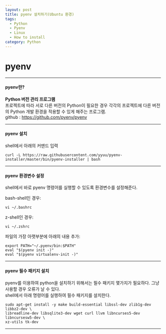 ```yaml
---
layout: post
title: pyenv 설치하기(Ubuntu 환경)
tags:
  - Python
  - Pyenv
  - Linux
  - How to install
category: Python
---
```


# pyenv

- - -

#### pyenv란?

**Python 버전 관리 프로그램**  
프로젝트에 따라 서로 다른 버전의 Python이 필요한 경우 각각의 프로젝트에 다른 버전의 Python 개발 환경을 적용할 수 있게 해주는 프로그램.  
github : <a href="https://github.com/pyenv/pyenv">https://github.com/pyenv/pyenv</a>

- - -

#### pyenv 설치

shell에서 아래의 커맨드 입력
```
curl -L https://raw.githubusercontent.com/yyuu/pyenv-installer/master/bin/pyenv-installer | bash
```

- - -

#### pyenv 환경변수 설정

shell에서 바로 pyenv 명령어를 실행할 수 있도록 환경변수를 설정해준다.


bash-shell인 경우:
```
vi ~/.bashrc
```

z-shell인 경우:
```
vi ~/.zshrc
```

파일의 가장 아랫부분에 아래의 내용 추가:
```
export PATH="~/.pyenv/bin:$PATH"
eval "$(pyenv init -)"
eval "$(pyenv virtualenv-init -)"
```

- - -

#### pyenv 필수 패키지 설치

pyenv를 이용하여 python을 설치하기 위해서는 필수 패키지 몇가지가 필요하다. 그냥 사용할 경우 오류가 날 수 있다.  
shell에서 아래 명령어를 실행하여 필수 패키지를 설치한다.

```
sudo apt-get install -y make build-essential libssl-dev zlib1g-dev libbz2-dev \
libreadline-dev libsqlite3-dev wget curl llvm libncurses5-dev libncursesw5-dev \
xz-utils tk-dev
```

- - -
